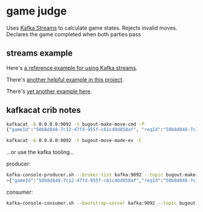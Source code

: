 # game judge

Uses [Kafka Streams](https://kafka.apache.org/22/documentation/streams/quickstart) to calculate game states.  Rejects invalid moves.  Declares the game completed when both parties pass

## streams example

Here's [a reference example for using Kafka streams](https://github.com/gwenshap/kafka-streams-stockstats/blob/master/src/main/java/com/shapira/examples/streams/stockstats/StockStatsExample.java).

There's [another helpful example in this project](https://github.com/adrien-ben/kstream-aggregation-example/blob/master/src/main/kotlin/com/boulanger/poc/salesaggregation/Configuration.kt).

There's [yet another example here](https://github.com/stream1984/kafka-stream-examples/blob/master/src/main/kotlin/cn/leapcloud/watchout/WatchHTTPStatus.kt).

## kafkacat crib notes

```sh
kafkacat -b 0.0.0.0:9092 -t bugout-make-move-cmd -P
{"gameId":"50b8d848-7c12-47fd-955f-c61c40d858af", "reqId":"50b8d848-7c12-47fd-955f-c61c40d858af", "player":"BLACK","coord":{"x":0,"y":0}}
```

```sh
kafkacat -b 0.0.0.0:9092 -t bugout-move-made-ev -C
```

...or use the kafka tooling...

producer:

```sh
kafka-console-producer.sh --broker-list kafka:9092 --topic bugout-make-move-cmd
>{"gameId":"50b8d848-7c12-47fd-955f-c61c40d858af","reqId":"50b8d848-7c12-47fd-955f-c61c40d858af", "player":"BLACK","coord":{"x":0,"y":0}}
```

consumer:

```sh
kafka-console-consumer.sh --bootstrap-server kafka:9092 --topic bugout-move-made-ev --from-beginning
```
